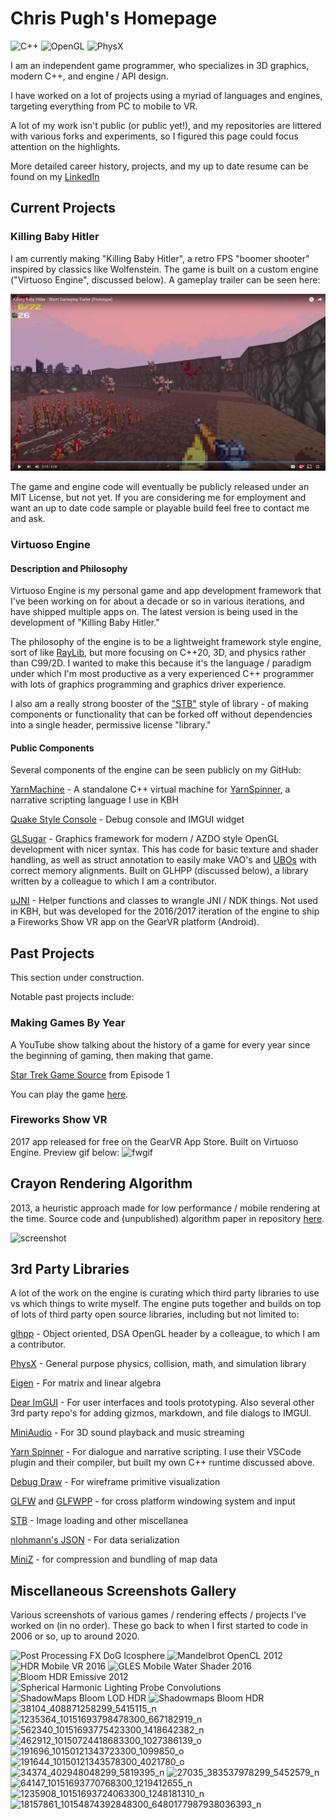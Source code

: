 # Chris Pugh's Homepage

<div display="flex">
  <img src="https://img.shields.io/badge/C++-gray?style=for-the-badge&logo=c%2B%2B&logoColor=%2361DAFB" alt="C++"/>
  <img src="https://img.shields.io/badge/OpenGL-gray.svg?style=for-the-badge&logo=opengl&logoColor=%#5586A4FB" alt="OpenGL"/>
  <img src="https://img.shields.io/badge/PhysX-gray.svg?style=for-the-badge&logo=nvidia&logoColor=%76B900FB" alt="PhysX"/>
</div>


<!--
**VirtuosoChris/VirtuosoChris** is a ✨ _special_ ✨ repository because its `README.md` (this file) appears on your GitHub profile.

Here are some ideas to get you started:

- 🔭 I’m currently working on ...
- 🌱 I’m currently learning ...
- 👯 I’m looking to collaborate on ...
- 🤔 I’m looking for help with ...
- 💬 Ask me about ...
- 📫 How to reach me: ...
- 😄 Pronouns: ...
- ⚡ Fun fact: ...
-->

I am an independent game programmer, who specializes in 3D graphics, modern C++, and engine / API design.

I have worked on a lot of projects using a myriad of languages and engines, targeting everything from PC to mobile to VR.

A lot of my work isn't public (or public yet!), and my repositories are littered with various forks and experiments, so I figured this page could focus attention on the highlights.

More detailed career history, projects, and my up to date resume can be found on my [LinkedIn](https://www.linkedin.com/in/chris-pugh-70937975/)

## Current Projects

### Killing Baby Hitler

I am currently making "Killing Baby Hitler", a retro FPS "boomer shooter" inspired by classics like Wolfenstein.  The game is built on a custom engine ("Virtuoso Engine", discussed below).
A gameplay trailer can be seen here: 

[<img src="./preview.jpg" width="512"/>](https://www.youtube.com/watch?v=QDfS3aJYwFk)

The game and engine code will eventually be publicly released under an MIT License, but not yet.  If you are considering me for employment and want an up to date code sample or playable build feel free to contact me and ask.

### Virtuoso Engine
#### Description and Philosophy
Virtuoso Engine is my personal game and app development framework that I've been working on for about a decade or so in various iterations, and have shipped multiple apps on.  The latest version is being used in the development of "Killing Baby Hitler."

The philosophy of the engine is to be a lightweight framework style engine, sort of like [RayLib](https://www.raylib.com/), but more focusing on C++20, 3D, and physics rather than C99/2D.  I wanted to make this because it's the language / paradigm under which I'm most productive as a very experienced C++ programmer with lots of graphics programming and graphics driver experience.

I also am a really strong booster of the ["STB"](https://github.com/nothings/stb) style of library - of making components or functionality that can be forked off without dependencies into a single header, permissive license "library."

#### Public Components
Several components of the engine can be seen publicly on my GitHub:

[YarnMachine](https://github.com/VirtuosoChris/YarnMachine) - A standalone C++ virtual machine for [YarnSpinner](https://www.yarnspinner.dev/), a narrative scripting language I use in KBH

[Quake Style Console](https://github.com/VirtuosoChris/VirtuosoConsole) - Debug console and IMGUI widget

[GLSugar](https://github.com/VirtuosoChris/GLSugar) - Graphics framework for modern / AZDO style OpenGL development with nicer syntax.  This has code for basic texture and shader handling, as well as struct annotation to easily make VAO's and [UBOs](https://github.com/VirtuosoChris/GL_UBO/) with correct memory alignments.  Built on GLHPP (discussed below), a library written by a colleague to which I am a contributor.

[uJNI](https://github.com/VirtuosoChris/uJNI) - Helper functions and classes to wrangle JNI / NDK things.  Not used in KBH, but was developed for the 2016/2017 iteration of the engine to ship a Fireworks Show VR app on the GearVR platform (Android).

## Past Projects
This section under construction.

Notable past projects include:

### Making Games By Year
A YouTube show talking about the history of a game for every year since the beginning of gaming, then making that game.

[Star Trek Game Source](https://github.com/MakingGamesByYear/TrekGame) from Episode 1

You can play the game [here](https://makinggamesbyyear.itch.io/star-trek-1971).

### Fireworks Show VR
2017 app released for free on the GearVR App Store.  Built on Virtuoso Engine.  Preview gif below:
![fwgif](https://github.com/user-attachments/assets/8d931ee5-a879-4dd9-9510-eb06d53e7db1)

## Crayon Rendering Algorithm
2013, a heuristic approach made for low performance / mobile rendering at the time.  Source code and (unpublished) algorithm paper in repository [here](https://github.com/VirtuosoChris/CrayonRenderer).

![screenshot](https://github.com/user-attachments/assets/97751aa6-135b-49a4-9fa4-5c3c567d05ba)

## 3rd Party Libraries
A lot of the work on the engine is curating which third party libraries to use vs which things to write myself.  The engine puts together and builds on top of lots of third party open source libraries, including but not limited to:

[glhpp](https://github.com/Steve132/glhpp/) - Object oriented, DSA OpenGL header by a colleague, to which I am a contributor.

[PhysX](https://github.com/NVIDIA-Omniverse/PhysX/) - General purpose physics, collision, math, and simulation library

[Eigen](https://eigen.tuxfamily.org/index.php?title=Main_Page) - For matrix and linear algebra

[Dear ImGUI](https://github.com/ocornut/imgui) - For user interfaces and tools prototyping.  Also several other 3rd party repo's for adding gizmos, markdown, and file dialogs to IMGUI.

[MiniAudio](https://miniaud.io/) - For 3D sound playback and music streaming

[Yarn Spinner](https://github.com/YarnSpinnerTool/YarnSpinner) - For dialogue and narrative scripting.  I use their VSCode plugin and their compiler, but built my own C++ runtime discussed above.

[Debug Draw](https://github.com/glampert/debug-draw) - For wireframe primitive visualization

[GLFW](https://github.com/glfw/glfw) and [GLFWPP](https://github.com/Steve132/glfwpp) - for cross platform windowing system and input

[STB](https://github.com/nothings/stb) - Image loading and other miscellanea

[nlohmann's JSON](https://github.com/nlohmann/json) - For data serialization

[MiniZ](https://github.com/richgel999/miniz/) - for compression and bundling of map data

## Miscellaneous Screenshots Gallery
Various screenshots of various games / rendering effects / projects I've worked on (in no order).  These go back to when I first started to code in 2006 or so, up to around 2020.

![Post Processing FX DoG   Icosphere](https://github.com/user-attachments/assets/b3c71745-216d-455d-ae53-4c906db669dc)
![Mandelbrot OpenCL 2012](https://github.com/user-attachments/assets/ee74a7be-2475-4694-a5ba-23ee8cf39f33)
![HDR Mobile VR 2016](https://github.com/user-attachments/assets/eb760afc-2706-41dc-8555-2f7b8872b3f5)
![GLES Mobile Water Shader 2016](https://github.com/user-attachments/assets/4b38adad-a7de-492b-943d-b478295f9659)
![Bloom HDR Emissive 2012](https://github.com/user-attachments/assets/a61549a3-50e8-4731-a993-172cfa38cbd7)
![Spherical Harmonic Lighting Probe Convolutions](https://github.com/user-attachments/assets/5a50ba4c-e26d-4fc6-b661-91d796aae4ed)
![ShadowMaps Bloom LOD HDR](https://github.com/user-attachments/assets/6f88d5d3-3fcb-4c18-8575-c63203f1dd1e)
![Shadowmaps Bloom HDR](https://github.com/user-attachments/assets/e1755a54-dc48-44b5-b906-08e45a69b41a)
![38104_408871258299_5415115_n](https://github.com/user-attachments/assets/6bea0192-846c-4aac-8c00-623dce4b6ca0)
![1235364_10151693798478300_667182919_n](https://github.com/user-attachments/assets/94cffcd7-ad5c-4720-af3a-a973d60cbe6c)
![562340_10151693775423300_1418642382_n](https://github.com/user-attachments/assets/24ff2939-7294-4982-9a8b-a9234e7e66ef)
![462912_10150724418683300_1027386139_o](https://github.com/user-attachments/assets/e548e416-3e73-4223-bdde-76b629cc21e1)
![191696_10150121343723300_1099850_o](https://github.com/user-attachments/assets/b59efd1f-c5bc-4fc4-bc3c-b19be09d090d)
![191644_10150121343578300_4021780_o](https://github.com/user-attachments/assets/865b6b71-8cd6-4e16-b8c4-e024bc08c58b)
![34374_402948048299_5819395_n](https://github.com/user-attachments/assets/8ef66e0a-e341-4555-a054-1655d43fc3f3)
![27035_383537978299_5452579_n](https://github.com/user-attachments/assets/139d1f14-c9bd-4628-b844-bc4a193badaf)
![64147_10151693770768300_1219412655_n](https://github.com/user-attachments/assets/822b611b-e18f-4ce8-a503-1f9a955ae34e)
![1235908_10151693724063300_1248181310_n](https://github.com/user-attachments/assets/66b1c42e-696b-4d7d-9269-fbf935ee12d4)
![18157861_10154874392848300_6480177987938036393_n](https://github.com/user-attachments/assets/8802d612-7584-4d98-ae6b-f47f410a509c)

